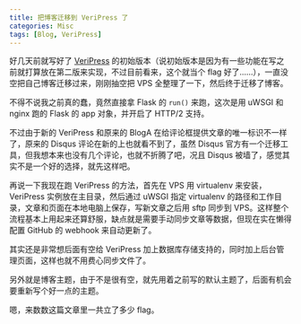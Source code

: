 ```yaml
---
title: 把博客迁移到 VeriPress 了
categories: Misc
tags: [Blog, VeriPress]
---
```


好几天前就写好了 [VeriPress](https://github.com/veripress/veripress) 的初始版本（说初始版本是因为有一些功能在写之前就打算放在第二版来实现，不过目前看来，这个就当个 flag 好了……），一直没空把自己博客迁移过来，刚刚抽空把 VPS 全整理了一下，然后终于迁移了博客。

不得不说我之前真的蠢，竟然直接拿 Flask 的 `run()` 来跑，这次是用 uWSGI 和 nginx 跑的 Flask 的 app 对象，并开启了 HTTP/2 支持。

不过由于新的 VeriPress 和原来的 BlogA 在给评论框提供文章的唯一标识不一样了，原来的 Disqus 评论在新的上也就看不到了，虽然 Disqus 官方有一个迁移工具，但我想本来也没有几个评论，也就不折腾了吧，况且 Disqus 被墙了，感觉其实不是一个好的选择，就先这样吧。

再说一下我现在跑 VeriPress 的方法，首先在 VPS 用 virtualenv 来安装，VeriPress 实例放在主目录，然后通过 uWSGI 指定 virtualenv 的路径和工作目录，文章和页面在本地电脑上保存，写新文章之后用 sftp 同步到 VPS。这样整个流程基本上用起来还算舒服，缺点就是需要手动同步文章等数据，但现在实在懒得配置 GitHub 的 webhook 来自动更新了。

其实还是非常想后面有空给 VeriPress 加上数据库存储支持的，同时加上后台管理页面，这样也就不用费心同步文件了。

另外就是博客主题，由于不是很有空，就先用着之前写的默认主题了，后面有机会要重新写个好一点的主题。

嗯，来数数这篇文章里一共立了多少 flag。
